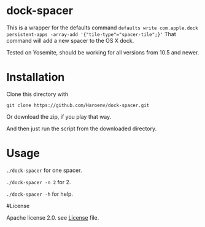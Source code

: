 # dock-spacer
This is a wrapper for the defaults command 
`defaults write com.apple.dock persistent-apps -array-add '{"tile-type"="spacer-tile";}'`
That command will add a new spacer to the OS X dock. 

Tested on Yosemite, should be working for all versions from 10.5 and newer.

# Installation

Clone this directory with 

    git clone https://github.com/Haroenv/dock-spacer.git

Or download the zip, if you play that way.

And then just run the script from the downloaded directory. 

# Usage

`./dock-spacer` for one spacer. 

`./dock-spacer -n 2` for 2. 

`./dock-spacer -h` for help. 

#License

Apache license 2.0. see [License](LICENSE) file.
